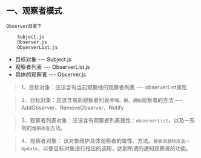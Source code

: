 ## 一、观察者模式

    Observer目录下

        Subject.js
        Observer.js
        ObserverList.js



   * 目标对象   --- Subject.js
   * 观察者列表  --- ObserverList.js
   * 具体的观察者 --- Observer.js

>  1、目标对象：应该含有当前观察他的观察者列表 --- observerList属性

>  2、目标对象：应该含有向观察者列表中`增、删、通知`观察者的方法 --- AddObserver、RemoveObserver、Notify

>  3、观察者列表对象：应该含有观察者列表属性：`observerList`，以及一系列的`增删改查`方法。

>  4、观察者对象： 该对象维护具体观察者的属性、方法。`接收消息的方法`--`Update`，以便目标对象进行相应的调用，达到所谓的通知观察者的功能。
